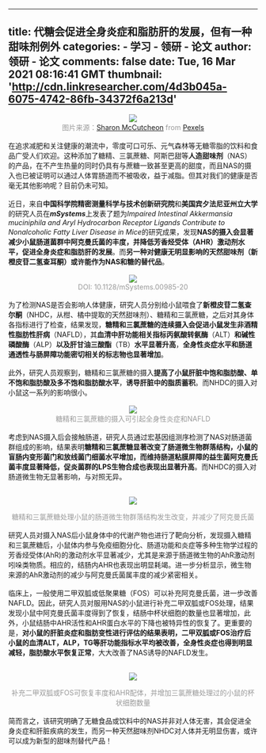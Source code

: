 
---
title: 代糖会促进全身炎症和脂肪肝的发展，但有一种甜味剂例外
categories: 
    - 学习
    - 领研 - 论文
author: 领研 - 论文
comments: false
date: Tue, 16 Mar 2021 08:16:41 GMT
thumbnail: 'http://cdn.linkresearcher.com/4d3b045a-6075-4742-86fb-34372f6a213d'
---

<div>   
<section style="text-align:center;"><img src="http://cdn.linkresearcher.com/4d3b045a-6075-4742-86fb-34372f6a213d" referrerpolicy="no-referrer"><br></section><section style="text-align:center;"><font style="font-size:14px; color:rgb(153, 153, 153);">图片来源：<a href="https://www.pexels.com/@mccutcheon?utm_content=attributionCopyText&utm_medium=referral&utm_source=pexels">Sharon McCutcheon</a> from <a href="https://www.pexels.com/photo/pink-doughnut-with-colorful-sprinkles-3784440/?utm_content=attributionCopyText&utm_medium=referral&utm_source=pexels">Pexels</a><br></font></section><section style="text-align:center;"><br></section><section>在追求减肥和关注健康的潮流中，零度可口可乐、元气森林等无糖零脂的饮料和食品广受人们欢迎。这种添加了糖精、三氯蔗糖、阿斯巴甜等<strong>人造甜味剂</strong>（NAS）的产品，在不产生热量的同时仍具有与蔗糖一致甚至更高的甜度，而且NAS的摄入也已被证明可以通过人体胃肠道而不被吸收，益于减脂。但其对我们的健康是否毫无其他影响呢？目前仍未可知。<br></section><section><br></section><section>近日，来自<strong>中国科学院精密测量科学与技术创新研究院</strong>和<strong>美国宾夕法尼亚州立大学</strong>的研究人员在<em><strong>mSystems</strong></em>上发表了题为<em>Impaired Intestinal Akkermansia muciniphila and Aryl Hydrocarbon Receptor Ligands Contribute to Nonalcoholic Fatty Liver Disease in Mice</em>的研究成果，发现<strong>NAS的摄入会显著减少小鼠肠道菌群中阿克曼氏菌的丰度，并降低芳香烃受体（AHR）激动剂水平，促进全身炎症和脂肪肝的发展</strong>。而<strong>另一种对健康无明显影响的天然甜味剂（新橙皮苷二氢查耳酮）或许能作为NAS和糖的替代品</strong>。</section><section><br></section><section style="text-align:center;"><img src="https://cdn.linkresearcher.com/b471ktlh-c8bl-s09c-ircj-t4kez0aj" referrerpolicy="no-referrer"></section><section style="text-align:center;"><font style="font-size:14px; color:rgb(153, 153, 153);">DOI: 10.1128/mSystems.00985-20</font></section><section style="text-align:center;"><br></section><section>为了检测NAS是否会影响人体健康，研究人员分别给小鼠喂食了<strong>新橙皮苷二氢查尔酮</strong>（NHDC，从柑、橘中提取的天然甜味剂）、糖精和三氯蔗糖，之后对其身体各指标进行了检查，结果发现，<strong>糖精和三氯蔗糖的连续摄入会促进小鼠发生非酒精性脂肪性肝病</strong>（NAFLD），其<strong>血清中肝功能相关指标丙氨酸转氨酶</strong>（ALT）<strong>和碱性磷酸酶</strong>（ALP）<strong>以及肝甘油三酸酯</strong>（TB）<strong>水平显著升高</strong>，<strong>全身性炎症水平和肠道通透性与肠屏障功能密切相关的标志物也显著增加</strong>。</section><section><br></section><section>此外，研究人员观察到，糖精和三氯蔗糖的摄入<strong>提高了小鼠肝脏中饱和脂肪酸、单不饱和脂肪酸及多不饱和脂肪酸水平</strong>，<strong>诱导肝脏中的脂质蓄积</strong>。而NHDC的摄入对小鼠这一系列的影响很小。</section><section><br></section><section style="text-align:center;"><img src="https://cdn.linkresearcher.com/jbv7np5f-edta-37ly-jrt8-n5myk2ha" referrerpolicy="no-referrer"></section><section style="text-align:center;"><font style="font-size:14px; color:rgb(153, 153, 153);">糖精和三氯蔗糖的摄入可引起全身性炎症和NAFLD</font></section><section style="text-align:center;"><br></section><section>考虑到NAS摄入后会接触肠道，研究人员通过宏基因组测序检测了NAS对肠道菌群组成的影响，结果表明<strong>糖精和三氯蔗糖显著改变了肠道微生物群落结构，小鼠的盲肠内变形菌门和放线菌门细菌水平增加，而维持肠道粘膜屏障的益生菌阿克曼氏菌丰度显著降低，促炎菌群的LPS生物合成也表现出显著升高</strong>。而NHDC的摄入对肠道微生物无显著影响，与对照无异。<br></section><section><br></section><p style="text-align:center;"><img src="https://cdn.linkresearcher.com/mqpjzhlr-1ohq-zwku-9uh4-m5c0qknd" referrerpolicy="no-referrer"></p><section style="text-align:center;"><font style="font-size:14px; color:rgb(153, 153, 153);">糖精和三氯蔗糖处理小鼠的肠道微生物群落结构发生改变，并减少了阿克曼氏菌<br></font></section><section style="text-align:center;"><br></section><section>研究人员对摄入NAS后小鼠身体中的代谢产物也进行了靶向分析，发现摄入糖精和三氯蔗糖后，小鼠体内参与免疫细胞分化、肠道功能和炎症等多种生物学过程的芳香烃受体(AhR)的激动剂水平显著减少，尤其是来源于肠道微生物的AhR激动剂吲哚类物质。相应的，结肠内AHR也表现出明显耗竭。进一步分析显示，微生物来源的AhR激动剂的减少与阿克曼氏菌属丰度的减少紧密相关。</section><section><br></section><section>临床上，一般使用二甲双胍或低聚果糖（FOS）可以补充阿克曼氏菌，进一步改善NAFLD。因此，研究人员对服用NAS的小鼠进行补充二甲双胍或FOS处理，结果发现小鼠中阿克曼氏菌丰度得到了恢复，结肠中杯状细胞的数量也显著增加，此外，小鼠结肠中AHR活性和AHR蛋白水平的下降也被特异性的恢复了。更重要的是，<strong>对小鼠的肝脏炎症和脂肪变性进行评估的结果表明，二甲双胍或FOS治疗后小鼠的血清ALT，ALP，TG等肝功能指标水平均被改善，全身性炎症也得到明显减轻，脂肪酸水平恢复正常</strong>，大大改善了NAS诱导的NAFLD发生。</section><section><br></section><p style="text-align:center;"><img src="https://cdn.linkresearcher.com/w6frmyc4-lvj9-0n7s-mkxj-c60y87lg" referrerpolicy="no-referrer"></p><section style="text-align:center;"><font style="font-size:14px; color:rgb(153, 153, 153);">补充二甲双胍或FOS可恢复丰度和AHR配体，并增加三氯蔗糖处理过的小鼠的杯状细胞数量</font></section><section style="text-align:center;"><br></section><section>简而言之，该研究明确了无糖食品或饮料中的NAS并非对人体无害，其会促进全身炎症和肝脏疾病的发生，而另一种天然甜味剂NHDC对人体并无明显伤害，或许可以成为新型的甜味剂替代产品！</section>  
</div>
            